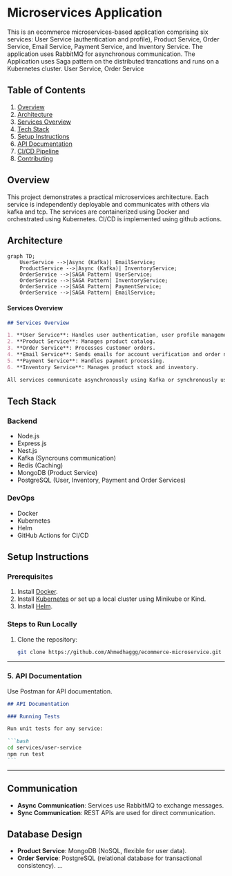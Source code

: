 # Microservices Application

This is an ecommerce microservices-based application comprising six services: User Service (authentication and profile), Product Service, Order Service, Email Service, Payment Service, and Inventory Service. The application uses RabbitMQ for asynchronous communication. The Application uses Saga pattern on the distributed trancations and runs on a Kubernetes cluster. User Service, Order Service

## Table of Contents

1. [Overview](#overview)
2. [Architecture](#architecture)
3. [Services Overview](#services-overview)
4. [Tech Stack](#tech-stack)
5. [Setup Instructions](#setup-instructions)
6. [API Documentation](#api-documentation)
7. [CI/CD Pipeline](#ci-cd-pipeline)
8. [Contributing](#contributing)

## Overview

This project demonstrates a practical microservices architecture. Each service is independently deployable and communicates with others via kafka and tcp. The services are containerized using Docker and orchestrated using Kubernetes. CI/CD is implemented using github actions.

## Architecture

```mermaid
graph TD;
    UserService -->|Async (Kafka)| EmailService;
    ProductService -->|Async (Kafka)| InventoryService;
    OrderService -->|SAGA Pattern| UserService;
    OrderService -->|SAGA Pattern| InventoryService;
    OrderService -->|SAGA Pattern| PaymentService;
    OrderService -->|SAGA Pattern| EmailService;
```

#### **Services Overview**

```markdown
## Services Overview

1. **User Service**: Handles user authentication, user profile management and employee management.
2. **Product Service**: Manages product catalog.
3. **Order Service**: Processes customer orders.
4. **Email Service**: Sends emails for account verification and order notifications.
5. **Payment Service**: Handles payment processing.
6. **Inventory Service**: Manages product stock and inventory.

All services communicate asynchronously using Kafka or synchronously using REST APIs OR SAGA PATTERN.
```

## Tech Stack

### Backend

-   Node.js
-   Express.js
-   Nest.js
-   Kafka (Syncrouns communication)
-   Redis (Caching)
-   MongoDB (Product Service)
-   PostgreSQL (User, Inventory, Payment and Order Services)

### DevOps

-   Docker
-   Kubernetes
-   Helm
-   GitHub Actions for CI/CD

## Setup Instructions

### Prerequisites

1. Install [Docker](https://www.docker.com/).
2. Install [Kubernetes](https://kubernetes.io/) or set up a local cluster using Minikube or Kind.
3. Install [Helm](https://helm.sh/).

### Steps to Run Locally

1. Clone the repository:
    ```bash
    git clone https://github.com/Ahmedhaggg/ecommerce-microservice.git
    ```

---

### **5. API Documentation**

Use Postman for API documentation.

````markdown
## API Documentation

### Running Tests

Run unit tests for any service:

```bash
cd services/user-service
npm run test
```
````

---

## Communication

-   **Async Communication**: Services use RabbitMQ to exchange messages.
-   **Sync Communication**: REST APIs are used for direct communication.

## Database Design

-   **Product Service**: MongoDB (NoSQL, flexible for user data).
-   **Order Service**: PostgreSQL (relational database for transactional consistency).
    ...

```

```
